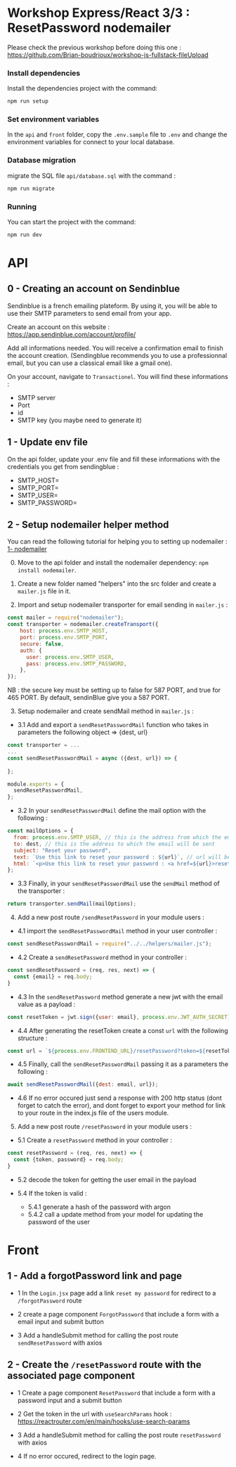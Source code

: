 # Workshop Express/React 3/3 : ResetPassword nodemailer

Please check the previous workshop before doing this one : https://github.com/Brian-boudrioux/workshop-js-fullstack-fileUpload 

### Install dependencies
Install the dependencies project with the command:

```bash
npm run setup
```

### Set environment variables

In the `api` and `front` folder, copy the `.env.sample` file to `.env` and change the environment variables for connect to your local database.

### Database migration
migrate the SQL file `api/database.sql` with the command :
```bash
npm run migrate
```

### Running

You can start the project with the command:

```bash
npm run dev
```

# API

## 0 - Creating an account on Sendinblue

Sendinblue is a french emailing plateform. By using it, you will be able to use their SMTP parameters to send email from your app.

Create an account on this website : https://app.sendinblue.com/account/profile/

Add all informations needed. You will receive a confirmation email to finish the account creation. (Sendingblue recommends you to use a professionnal email, but you can use a classical email like a gmail one).

On your account, navigate to `Transactionel`. You will find these informations :

- SMTP server
- Port
- id
- SMTP key (you maybe need to generate it)

## 1 - Update env file

On the api folder, update your .env file and fill these informations with the credentials you get from sendingblue :

- SMTP_HOST=
- SMTP_PORT=
- SMTP_USER=
- SMTP_PASSWORD=

## 2 - Setup nodemailer helper method
You can read the following tutorial for helping you to setting up nodemailer : 
[1- nodemailer](https://dev.to/documatic/send-email-in-nodejs-with-nodemailer-using-gmail-account-2gd1)

0. Move to the api folder and install the nodemailer dependency:
`npm install nodemailer`.

1. Create a new folder named "helpers" into the src folder and create a `mailer.js` file in it.

2. Import and setup nodemailer transporter for email sending in `mailer.js` :
```js
const mailer = require("nodemailer");
const transporter = nodemailer.createTransport({
    host: process.env.SMTP_HOST,
    port: process.env.SMTP_PORT,
    secure: false,
    auth: {
      user: process.env.SMTP_USER,
      pass: process.env.SMTP_PASSWORD,
    },
});
```
NB : the secure key must be setting up to false for 587 PORT, and true for 465 PORT. By default, sendinBlue give you a 587 PORT.

3. Setup nodemailer and create sendMail method in `mailer.js` :

  - 3.1 Add and export a `sendResetPasswordMail` function who takes in parameters the following object => {dest, url}
  ```js
  const transporter = ...
  ...
  const sendResetPasswordMail = async ({dest, url}) => {
    
  };

  module.exports = {
    sendResetPasswordMail,
  };
  ```

  - 3.2 In your `sendResetPasswordMail` define the mail option with the following : 
  ```js
  const mailOptions = {
    from: process.env.SMTP_USER, // this is the address from which the email will be sent
    to: dest, // this is the address to which the email will be sent
    subject: "Reset your password",
    text: `Use this link to reset your password : ${url}`, // url will be defined later in our controller
    html: `<p>Use this link to reset your password : <a href=${url}>reset your password</a>`,
  };
  ```
  - 3.3 Finally, in your `sendResetPasswordMail` use the `sendMail` method of the transporter :
  ```js
  return transporter.sendMail(mailOptions);
  ```

4. Add a new post route `/sendResetPassword` in your module users :

  - 4.1 import the `sendResetPasswordMail` method in your user controller :
  ```js 
  const sendResetPasswordMail = require("../../helpers/mailer.js");
  ```

  - 4.2 Create a `sendResetPassword` method in your controller :
  ```js
  const sendResetPassword = (req, res, next) => {
    const {email} = req.body;
  }
  ```

  - 4.3 In the `sendResetPassword` method generate a new jwt with the email value as a payload :
  ```js
  const resetToken = jwt.sign({user: email}, process.env.JWT_AUTH_SECRET);
  ```

  - 4.4 After generating the resetToken create a const `url` with the following structure :
  ```js
  const url = `${process.env.FRONTEND_URL}/resetPassword?token=${resetToken}`;
  ```

  - 4.5 Finally, call the `sendResetPasswordMail` passing it as a parameters the following : 
  ```js
  await sendResetPasswordMail({dest: email, url});
  ```

  - 4.6 If no error occured just send a response with 200 http status (dont forget to catch the error), and dont forget to export your method for link to your route in the index.js file of the users module.

5. Add a new post route `/resetPassword` in your module users :

  - 5.1 Create a `resetPassword` method in your controller :
  ```js
  const resetPassword = (req, res, next) => {
    const {token, password} = req.body;
  }
  ```

  - 5.2 decode the token for getting the user email in the payload

  - 5.4 If the token is valid :
    - 5.4.1 generate a hash of the password with argon
    - 5.4.2 call a update method from your model for updating the password of the user


# Front

## 1 - Add a forgotPassword link and page

  - 1 In the `Login.jsx` page add a link `reset my password` for redirect to a `/forgotPassword` route

  - 2 create a page component `ForgotPassword` that include a form with a email input and submit button

  - 3 Add a handleSubmit method for calling the post route `sendResetPassword` with axios

## 2 - Create the `/resetPassword` route with the associated page component

  - 1 Create a page component `ResetPassword` that include a form with a password input and a submit button

  - 2 Get the token in the url with `useSearchParams` hook : https://reactrouter.com/en/main/hooks/use-search-params

  - 3 Add a handleSubmit method for calling the post route `resetPassword` with axios

  - 4 If no error occured, redirect to the login page.
